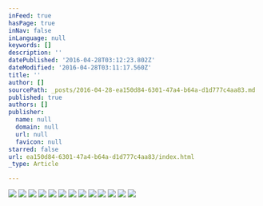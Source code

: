 ```yaml
---
inFeed: true
hasPage: true
inNav: false
inLanguage: null
keywords: []
description: ''
datePublished: '2016-04-28T03:12:23.802Z'
dateModified: '2016-04-28T03:11:17.560Z'
title: ''
author: []
sourcePath: _posts/2016-04-28-ea150d84-6301-47a4-b64a-d1d777c4aa83.md
published: true
authors: []
publisher:
  name: null
  domain: null
  url: null
  favicon: null
starred: false
url: ea150d84-6301-47a4-b64a-d1d777c4aa83/index.html
_type: Article

---
```

![](https://the-grid-user-content.s3-us-west-2.amazonaws.com/e38e4ff2-bc51-4d4a-8799-9ec356530d95.jpg)
![](https://the-grid-user-content.s3-us-west-2.amazonaws.com/ca15369f-7339-48a0-ba80-2c9ac02468e8.jpg)
![](https://the-grid-user-content.s3-us-west-2.amazonaws.com/2d59e305-da01-4859-915c-fd2a58f27fe9.jpg)
![](https://the-grid-user-content.s3-us-west-2.amazonaws.com/dd0a8939-f95a-49b9-b687-fd30767ce247.jpg)
![](https://the-grid-user-content.s3-us-west-2.amazonaws.com/57263605-fc84-449f-9afc-f5aa730173ed.jpg)
![](https://the-grid-user-content.s3-us-west-2.amazonaws.com/1b6668b2-0a29-4601-b652-34094e829d1c.jpg)
![](https://the-grid-user-content.s3-us-west-2.amazonaws.com/c151fea7-4372-4bac-840b-a2869d6aa5fa.jpg)
![](https://the-grid-user-content.s3-us-west-2.amazonaws.com/ee5311a2-4b5a-4d7a-9497-34881dc36f1c.gif)
![](https://the-grid-user-content.s3-us-west-2.amazonaws.com/f28b473a-870a-483b-adb7-ba4684c36d6c.jpg)
![](https://the-grid-user-content.s3-us-west-2.amazonaws.com/ed2c4123-56a9-49b8-9b63-b25153493191.gif)
![](https://the-grid-user-content.s3-us-west-2.amazonaws.com/f5b2dfd1-80cc-42dd-8893-aae234dcac40.jpg)
![](https://the-grid-user-content.s3-us-west-2.amazonaws.com/32ce8d29-f216-4f7a-830e-dd5b7c854df0.jpg)
![](https://the-grid-user-content.s3-us-west-2.amazonaws.com/1fe4940e-9f2d-4abe-9366-982a9f38eee9.jpg)